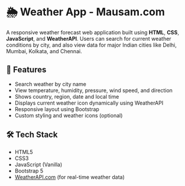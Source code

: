 # 🌦️ Weather App - Mausam.com

A responsive weather forecast web application built using **HTML**, **CSS**, **JavaScript**, and **WeatherAPI**. Users can search for current weather conditions by city, and also view data for major Indian cities like Delhi, Mumbai, Kolkata, and Chennai.

## 🚀 Features

- Search weather by city name
- View temperature, humidity, pressure, wind speed, and direction
- Shows country, region, date and local time
- Displays current weather icon dynamically using WeatherAPI
- Responsive layout using Bootstrap
- Custom styling and weather icons (optional)

## 🛠 Tech Stack

- HTML5
- CSS3
- JavaScript (Vanilla)
- Bootstrap 5
- [WeatherAPI.com](https://www.weatherapi.com/) (for real-time weather data)

